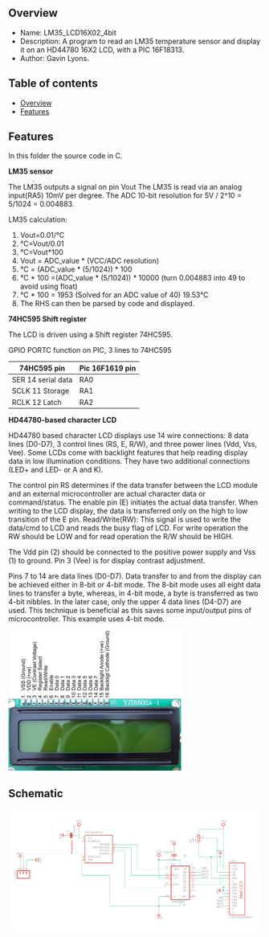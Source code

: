 
Overview
--------------------------------------------
* Name: LM35_LCD16X02_4bit
* Description: A program to read an LM35 temperature sensor and display it on an 
HD44780 16X2 LCD, with a PIC 16F18313.
* Author: Gavin Lyons.

Table of contents
---------------------------

  * [Overview](#overview)
  * [Features](#features)


Features
----------------------

In this folder the source code in C.

**LM35 sensor** 

The LM35 outputs a signal on pin Vout
The LM35 is read via an analog input(RA5) 10mV per degree.
The ADC 10-bit resolution for 5V / 2^10 = 5/1024 = 0.004883.

LM35 calculation:

1. Vout=0.01/°C
2. °C=Vout/0.01
3. °C=Vout*100
4. Vout = ADC_value * (VCC/ADC resolution)
5. °C = (ADC_value * (5/1024)) * 100 
6. °C * 100  =(ADC_value * (5/1024)) * 10000 (turn 0.004883 into 49 to avoid using float)
7.  °C * 100 = 1953 (Solved for an ADC value  of 40) 19.53°C
8. The RHS can then be parsed by code and displayed. 

**74HC595 Shift register**

The LCD is driven using a Shift register 74HC595. 

GPIO PORTC function on PIC, 3 lines to 74HC595

| 74HC595 pin  | Pic 16F1619 pin |
| ------ | ------ |
| SER  14 serial data | RA0 |
| SCLK 11 Storage | RA1 |
| RCLK 12 Latch | RA2 |


**HD44780-based character LCD**

HD44780 based character LCD displays use 14 wire connections: 8 data lines (D0-D7), 3 control lines (RS, E, R/W), and three power lines (Vdd, Vss, Vee). Some LCDs come with backlight features that help reading display data in low illumination conditions. They have two additional connections (LED+ and LED- or A and K).

The control pin RS determines if the data transfer between the LCD module and an external microcontroller are actual character data or command/status. The enable pin (E) initiates the actual data transfer. When writing to the LCD display, the data is transferred only on the high to low transition of the E pin.
Read/Write(RW): This signal is used to write the data/cmd to LCD and reads the busy flag of LCD. For write operation the RW should be LOW and for read operation the R/W should be HIGH.

The Vdd pin (2) should be connected to the positive power supply and Vss (1) to ground. Pin 3 (Vee) is for display contrast adjustment.

Pins 7 to 14 are data lines (D0-D7). Data transfer to and from the display can be achieved either in 8-bit or 4-bit mode. The 8-bit mode uses all eight data lines to transfer a byte, whereas, in 4-bit mode, a byte is transferred as two 4-bit nibbles. In the later case, only the upper 4 data lines (D4-D7) are used. This technique is beneficial as this saves some input/output pins of microcontroller. This example uses 4-bit mode.

![pinout](https://github.com/gavinlyonsrepo/pic_16F1619_projects/blob/master/images/LCD.jpg)


Schematic
------------------------

![Schematic PIC](https://github.com/gavinlyonsrepo/pic_16F18313_projects/blob/master/images/LCD_LM35_4bit.png)
